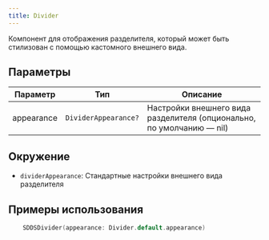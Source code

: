 ```yaml
---
title: Divider
---
```


Компонент для отображения разделителя, который может быть стилизован с помощью кастомного внешнего вида.

## Параметры

| Параметр    | Тип                | Описание                                                                 |
|-------------|--------------------|--------------------------------------------------------------------------|
| appearance  | `DividerAppearance?` | Настройки внешнего вида разделителя (опционально, по умолчанию — nil)    |

## Окружение

- `dividerAppearance`: Стандартные настройки внешнего вида разделителя

## Примеры использования

```swift
    SDDSDivider(appearance: Divider.default.appearance)
```
